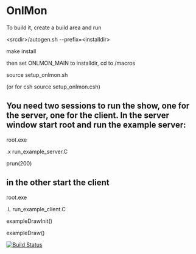 # OnlMon

To build it, create a build area and run

\<srcdir\>/autogen.sh --prefix=\<installdir\>

make install

then set ONLMON_MAIN to installdir, cd to <srcdir>/macros

source setup_onlmon.sh

(or for csh source setup_onlmon.csh)

## You need two sessions to run the show, one for the server, one for the client. In the server window start root and run the example server:

root.exe

.x run_example_server.C

prun(200)

## in the other start the client

root.exe

.L run_example_client.C

exampleDrawInit()

exampleDraw()


[![Build Status](https://web.sdcc.bnl.gov/jenkins-sphenix/buildStatus/icon?job=sPHENIX%2FsPHENIX_OnlMon_MasterBranch)](https://web.sdcc.bnl.gov/jenkins-sphenix/job/sPHENIX/job/sPHENIX_OnlMon_MasterBranch/)

